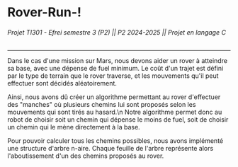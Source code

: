 # Rover-Run-!
###### Projet TI301 - Efrei semestre 3 (P2) || P2 2024-2025 || Projet en langage C
---

Dans le cas d'une mission sur Mars, nous devons aider un rover à atteindre sa base, avec une dépense de fuel minimum.
Le coût d'un trajet est défini par le type de terrain que le rover traverse, et les mouvements qu'il peut effectuer sont décidés aléatoirement.


Ainsi, nous avons dû créer un algorithme permettant au rover d'effectuer des "manches" où plusieurs chemins lui sont proposés selon les mouvements qui sont tirés au hasard.\n
Notre algorithme permet donc au robot de choisir soit un chemin qui dépense le moins de fuel, soit de choisir un chemin qui le mène directement à la base.

Pour pouvoir calculer tous les chemins possibles, nous avons implémenté une structure d'arbre n-aire.
Chaque feuille de l'arbre représente alors l'aboutissement d'un des chemins proposés au rover.
